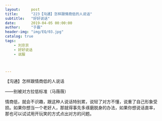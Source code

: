 ```yaml
---
layout:     post
title:      "223【沟通】怎样跟情商低的人说话"
subtitle:   "好好说话"
date:       2019-04-05 00:00:00
author:     "于磊"
header-img: "img/EQ/03.jpg"
catalog: true
tags:
    - 刘京京
    - 好好说话
    - 说服



---
```


【沟通】怎样跟情商低的人说话

——别被对方拉低标准（马薇薇）

情商低，就会不识趣，跟这种人说话特别累，说轻了对方不懂，说重了自己形象受损。如果你想当一个老好人，那就得事先多琢磨脱身的办法，如果你想说话直率，那也可以试试用开玩笑的方式点出对方的问题。